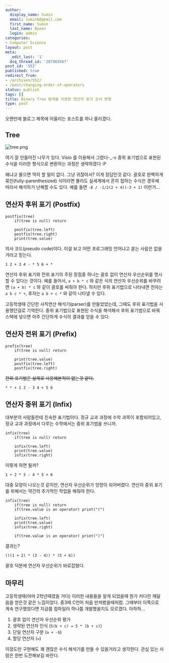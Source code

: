 ```yaml
---
author:
  display_name: Sumin
  email: suminb@gmail.com
  first_name: Sumin
  last_name: Byeon
  login: admin
categories:
- Computer Science
layout: post
meta:
  _edit_last: '1'
  dsq_thread_id: '287065567'
post_id: '552'
published: true
redirect_from:
- /archives/552/
- /post/changing-order-of-operators
status: publish
tags: []
title: Binary Tree 탐색을 이용한 연산자 표기 순서 변경
type: post
---
```

오랜만에 블로그 제목에 어울리는 포스트를 하나 올리겠다.

## Tree

<img id="image551" src="http://blog.suminb.com/wp-content/uploads/2007/02/tree.png" alt="tree.png" />

여기 잘 만들어진 나무가 있다. Visio 를 이용해서 그렸다-_-v 중위 표기법으로 표현된 수식을 이러한 형식으로 변환하는 과정은 생략하겠다 :P

왜냐고 물으면 딱히 할 말이 없다. 그냥 귀찮아서? 이게 정답인것 같다. 괄호로 완벽하게 묶인(fully-parenthesized) 식이라면 몰라도 실세계에서 흔히 접하는 수식은 경우에 따라서 해석하기 난해할 수도 있다. 예를 들면 `-8 / -1/2(2 + 4)(-3 + 1)` 이런거...

## 연산자 후위 표기 (Postfix)

	postfix(tree)
		if(tree is null) return

		postfix(tree.left)
		postfix(tree.right)
		print(tree.value)

의사 코드(pseudo code)이다. 이걸 보고 어떤 프로그래밍 언어냐고 묻는 사람은 없을거라고 믿는다.

	1 2 + 3 4 - * 5 6 + *

연산자 후위 표기와 전위 표기의 주된 장점중 하나는 괄호 없이 연산자 우선순위를 명시할 수 있다는 것이다. 예를 들어서, `a + b * c` 와 같은 식의 연산자 우선순위를 바꾸려면 `(a + b) * c` 와 같이 괄호를 써줘야 한다. 하지만 후위 표기법으로 나타내면 전자는 `a b c * +`, 후자는 `a b + c *` 와 같이 나타낼 수 있다.

고등학생때 간단한 사칙연산 해석기(parser)를 만들었었는데, 그때도 후위 표기법을 사용했던걸로 기억한다. 중위 표기법으로 표현된 수식을 해석해서 후위 표기법으로 바꿔 스택에 넣으면 아주 간단하게 수식의 결과를 얻을 수 있다.

## 연산자 전위 표기 (Prefix)

	prefix(tree)
		if(tree is null) return

		print(tree.value)
		postfix(tree.left)
		postfix(tree.right)

<strike>전위 표기법은 실제로 사용해본적이 없는것 같다.</strike>

	* * + 1 2 - 3 4 + 5 6

## 연산자 중위 표기 (Infix)

대부분의 사람들한테 친숙한 표기법이다. 정규 교과 과정에 수학 과목이 포함되어있고, 정규 교과 과정에서 다루는 수학에서는 중위 표기법을 쓰니까.

	infix(tree)
		if(tree is null) return

		infix(tree.left)
		print(tree.value)
		infix(tree.right)

이렇게 하면 될까?

	1 + 2 * 3 - 4 * 5 + 6

대충 모양이 나오는것 같지만, 연산자 우선순위가 엉망이 되어버렸다. 연산자 중위 표기를 위해서는 약간의 추가적인 작업을 해줘야 한다.

	infix(tree)
		if(tree is null) return
		if(tree.value is an operator) print("(")

		infix(tree.left)
		print(tree.value)
		infix(tree.right)

		if(tree.value is an operator) print(")")

결과는?

	(((1 + 2) * (3 - 4)) * (5 + 6))

괄호 덕분에 연산자 우선순위가 바로잡혔다.

## 마무리

고등학생때(아마 2학년때였을 거다) 이러한 내용들을 알게 되었을때 뭔가 커다란 깨달음을 얻은것 같은 느낌이었다. 중3때 C언어 처음 만져봤을때처럼. 그때부터 이쪽으로 계속 연구했었다면 지금쯤 컴파일러 하나쯤 개발했을지도 모르겠다. 아하하...

1. 괄호 없이 연산자 우선순위 평가
1. 생략된 연산자 인식 (`5(b + c) = 5 * (b + c)`)
1. 단일 연산자 구분 (`a + -b`)
1. 할당 연산자 (`=`)

이정도만 구현해도 꽤 괜찮은 수식 해석기를 만들 수 있을거라고 생각한다. 관심 있는 사람은 한번 도전해보길 바란다.

